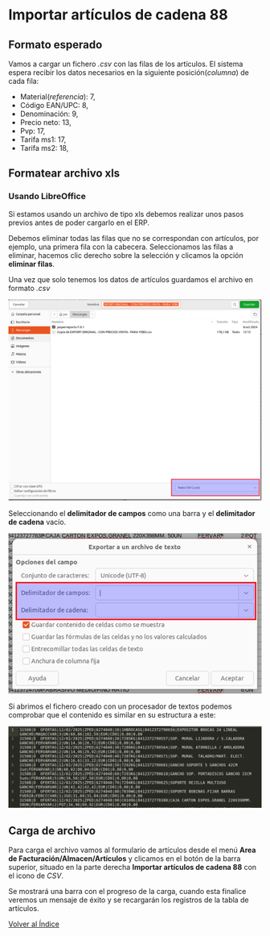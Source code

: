# Importar artículos de cadena 88

## Formato esperado

Vamos a cargar un fichero *.csv* con las filas de los artículos. El sistema espera recibir los datos necesarios en la siguiente posición(*columna*) de cada fila:

- Material(*referencia*): 7,
- Código EAN/UPC: 8,
- Denominación: 9,
- Precio neto: 13,
- Pvp: 17,
- Tarifa ms1: 17,
- Tarifa ms2: 18,


## Formatear archivo xls

### Usando LibreOffice

Si estamos usando un archivo de tipo xls debemos realizar unos pasos previos antes de poder cargarlo en el ERP.

Debemos eliminar todas las filas que no se correspondan con artículos, por ejemplo, una primera fila con la cabecera. Seleccionamos las filas a eliminar, hacemos clic derecho sobre la selección y clicamos la opción **eliminar filas**.

Una vez que solo tenemos los datos de artículos guardamos el archivo en formato *.csv*

![guardar como](./img/g_como.png)

Seleccionando el **delimitador de campos** como una barra y el **delimitador de cadena** vacío. 

![delimitador](./img/delimitador.png)

Si abrimos el fichero creado con un procesador de textos podemos comprobar que el contenido es similar en su estructura a este: 

![ejemplo_csv](./img/ejemplo_csv.png)

## Carga de archivo

Para carga el archivo vamos al formulario de artículos desde el menú **Area de Facturación/Almacen/Artículos** y clicamos en el botón de la barra superior, situado en la parte derecha **Importar artículos de cadena 88** con el icono de *CSV*.

Se mostrará una barra con el progreso de la carga, cuando esta finalice veremos un mensaje de éxito y se recargarán los registros de la tabla de artículos.

[Volver al Índice](../index.md)